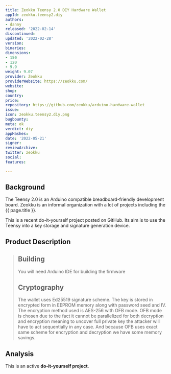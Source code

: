 ```yaml
---
title: Zeokku Teensy 2.0 DIY Hardware Wallet
appId: zeokku.teensy2.diy
authors:
- danny
released: '2022-02-14'
discontinued: 
updated: '2022-02-28'
version: 
binaries: 
dimensions:
- 150
- 120
- 9.9
weight: 9.07
provider: Zeokku
providerWebsite: https://zeokku.com/
website: 
shop: 
country: 
price: 
repository: https://github.com/zeokku/arduino-hardware-wallet
issue: 
icon: zeokku.teensy2.diy.png
bugbounty: 
meta: ok
verdict: diy
appHashes: 
date: '2022-05-21'
signer: 
reviewArchive: 
twitter: zeokku
social: 
features: 

---
```


## Background 

The Teensy 2.0 is an Arduino compatible breadboard-friendly development board. Zeokku is an informal organization with a lot of projects including the {{ page.title }}. 

This is a recent do-it-yourself project posted on GitHub. Its aim is to use the Teensy into a key storage and signature generation device.

## Product Description 

> ## Building
> 
> You will need Arduino IDE for building the firmware
> 
> ## Cryptography
>
> The wallet uses Ed25519 signature scheme. The key is stored in encrypted form in EEPROM memory along with password seed and IV. The encryption method used is AES-256 with OFB mode. OFB mode is chosen due to the fact it cannot be parallelized for both decryption and encryption meaning to uncover full private key the attacker will have to act sequentially in any case. And because OFB uses exact same scheme for encryption and decryption we have some memory savings.

## Analysis 

This is an active **do-it-yourself project**. 

  